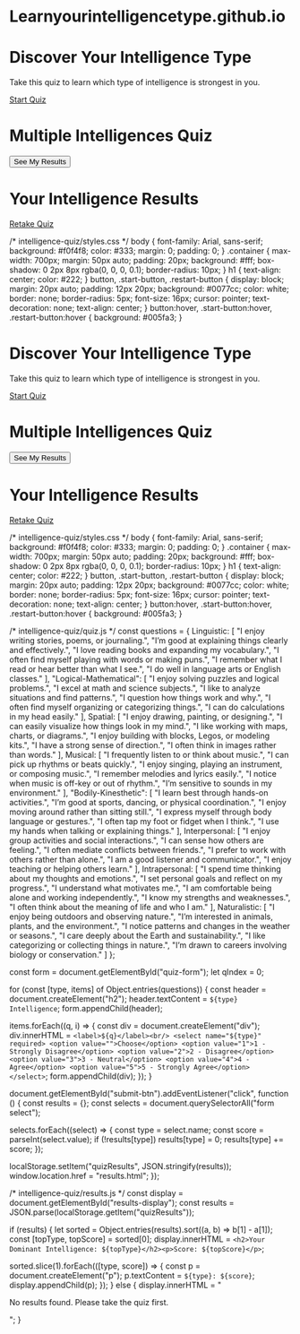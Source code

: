 # Learnyourintelligencetype.github.io
<!-- intelligence-quiz/index.html -->
<!DOCTYPE html>
<html lang="en">
<head>
  <meta charset="UTF-8" />
  <meta name="viewport" content="width=device-width, initial-scale=1.0" />
  <title>Discover Your Intelligence Type</title>
  <link rel="stylesheet" href="styles.css" />
</head>
<body>
  <div class="container">
    <h1>Discover Your Intelligence Type</h1>
    <p>Take this quiz to learn which type of intelligence is strongest in you.</p>
    <a href="quiz.html" class="start-button">Start Quiz</a>
  </div>
</body>
</html>

<!-- intelligence-quiz/quiz.html -->
<!DOCTYPE html>
<html lang="en">
<head>
  <meta charset="UTF-8" />
  <meta name="viewport" content="width=device-width, initial-scale=1.0" />
  <title>Multiple Intelligences Quiz</title>
  <link rel="stylesheet" href="styles.css" />
</head>
<body>
  <div class="container">
    <h1>Multiple Intelligences Quiz</h1>
    <form id="quiz-form">
      <!-- Questions injected via JavaScript -->
    </form>
    <button id="submit-btn">See My Results</button>
  </div>

  <script src="quiz.js"></script>
</body>
</html>

<!-- intelligence-quiz/results.html -->
<!DOCTYPE html>
<html lang="en">
<head>
  <meta charset="UTF-8" />
  <meta name="viewport" content="width=device-width, initial-scale=1.0" />
  <title>Your Results</title>
  <link rel="stylesheet" href="styles.css" />
</head>
<body>
  <div class="container">
    <h1>Your Intelligence Results</h1>
    <div id="results-display"></div>
    <a href="index.html" class="restart-button">Retake Quiz</a>
  </div>

  <script src="results.js"></script>
</body>
</html>

/* intelligence-quiz/styles.css */
body {
  font-family: Arial, sans-serif;
  background: #f0f4f8;
  color: #333;
  margin: 0;
  padding: 0;
}
.container {
  max-width: 700px;
  margin: 50px auto;
  padding: 20px;
  background: #fff;
  box-shadow: 0 2px 8px rgba(0, 0, 0, 0.1);
  border-radius: 10px;
}
h1 {
  text-align: center;
  color: #222;
}
button, .start-button, .restart-button {
  display: block;
  margin: 20px auto;
  padding: 12px 20px;
  background: #0077cc;
  color: white;
  border: none;
  border-radius: 5px;
  font-size: 16px;
  cursor: pointer;
  text-decoration: none;
  text-align: center;
}
button:hover, .start-button:hover, .restart-button:hover {
  background: #005fa3;
}
<!-- intelligence-quiz/index.html -->
<!DOCTYPE html>
<html lang="en">
<head>
  <meta charset="UTF-8" />
  <meta name="viewport" content="width=device-width, initial-scale=1.0" />
  <title>Discover Your Intelligence Type</title>
  <link rel="stylesheet" href="styles.css" />
</head>
<body>
  <div class="container">
    <h1>Discover Your Intelligence Type</h1>
    <p>Take this quiz to learn which type of intelligence is strongest in you.</p>
    <a href="quiz.html" class="start-button">Start Quiz</a>
  </div>
</body>
</html>

<!-- intelligence-quiz/quiz.html -->
<!DOCTYPE html>
<html lang="en">
<head>
  <meta charset="UTF-8" />
  <meta name="viewport" content="width=device-width, initial-scale=1.0" />
  <title>Multiple Intelligences Quiz</title>
  <link rel="stylesheet" href="styles.css" />
</head>
<body>
  <div class="container">
    <h1>Multiple Intelligences Quiz</h1>
    <form id="quiz-form"></form>
    <button id="submit-btn">See My Results</button>
  </div>
  <script src="quiz.js"></script>
</body>
</html>

<!-- intelligence-quiz/results.html -->
<!DOCTYPE html>
<html lang="en">
<head>
  <meta charset="UTF-8" />
  <meta name="viewport" content="width=device-width, initial-scale=1.0" />
  <title>Your Results</title>
  <link rel="stylesheet" href="styles.css" />
</head>
<body>
  <div class="container">
    <h1>Your Intelligence Results</h1>
    <div id="results-display"></div>
    <a href="index.html" class="restart-button">Retake Quiz</a>
  </div>
  <script src="results.js"></script>
</body>
</html>

/* intelligence-quiz/styles.css */
body {
  font-family: Arial, sans-serif;
  background: #f0f4f8;
  color: #333;
  margin: 0;
  padding: 0;
}
.container {
  max-width: 700px;
  margin: 50px auto;
  padding: 20px;
  background: #fff;
  box-shadow: 0 2px 8px rgba(0, 0, 0, 0.1);
  border-radius: 10px;
}
h1 {
  text-align: center;
  color: #222;
}
button, .start-button, .restart-button {
  display: block;
  margin: 20px auto;
  padding: 12px 20px;
  background: #0077cc;
  color: white;
  border: none;
  border-radius: 5px;
  font-size: 16px;
  cursor: pointer;
  text-decoration: none;
  text-align: center;
}
button:hover, .start-button:hover, .restart-button:hover {
  background: #005fa3;
}

/* intelligence-quiz/quiz.js */
const questions = {
  Linguistic: [
    "I enjoy writing stories, poems, or journaling.",
    "I’m good at explaining things clearly and effectively.",
    "I love reading books and expanding my vocabulary.",
    "I often find myself playing with words or making puns.",
    "I remember what I read or hear better than what I see.",
    "I do well in language arts or English classes."
  ],
  "Logical-Mathematical": [
    "I enjoy solving puzzles and logical problems.",
    "I excel at math and science subjects.",
    "I like to analyze situations and find patterns.",
    "I question how things work and why.",
    "I often find myself organizing or categorizing things.",
    "I can do calculations in my head easily."
  ],
  Spatial: [
    "I enjoy drawing, painting, or designing.",
    "I can easily visualize how things look in my mind.",
    "I like working with maps, charts, or diagrams.",
    "I enjoy building with blocks, Legos, or modeling kits.",
    "I have a strong sense of direction.",
    "I often think in images rather than words."
  ],
  Musical: [
    "I frequently listen to or think about music.",
    "I can pick up rhythms or beats quickly.",
    "I enjoy singing, playing an instrument, or composing music.",
    "I remember melodies and lyrics easily.",
    "I notice when music is off-key or out of rhythm.",
    "I’m sensitive to sounds in my environment."
  ],
  "Bodily-Kinesthetic": [
    "I learn best through hands-on activities.",
    "I’m good at sports, dancing, or physical coordination.",
    "I enjoy moving around rather than sitting still.",
    "I express myself through body language or gestures.",
    "I often tap my foot or fidget when I think.",
    "I use my hands when talking or explaining things."
  ],
  Interpersonal: [
    "I enjoy group activities and social interactions.",
    "I can sense how others are feeling.",
    "I often mediate conflicts between friends.",
    "I prefer to work with others rather than alone.",
    "I am a good listener and communicator.",
    "I enjoy teaching or helping others learn."
  ],
  Intrapersonal: [
    "I spend time thinking about my thoughts and emotions.",
    "I set personal goals and reflect on my progress.",
    "I understand what motivates me.",
    "I am comfortable being alone and working independently.",
    "I know my strengths and weaknesses.",
    "I often think about the meaning of life and who I am."
  ],
  Naturalistic: [
    "I enjoy being outdoors and observing nature.",
    "I’m interested in animals, plants, and the environment.",
    "I notice patterns and changes in the weather or seasons.",
    "I care deeply about the Earth and sustainability.",
    "I like categorizing or collecting things in nature.",
    "I’m drawn to careers involving biology or conservation."
  ]
};

const form = document.getElementById("quiz-form");
let qIndex = 0;

for (const [type, items] of Object.entries(questions)) {
  const header = document.createElement("h2");
  header.textContent = `${type} Intelligence`;
  form.appendChild(header);

  items.forEach((q, i) => {
    const div = document.createElement("div");
    div.innerHTML = `
      <label>${q}</label><br/>
      <select name="${type}" required>
        <option value="">Choose</option>
        <option value="1">1 - Strongly Disagree</option>
        <option value="2">2 - Disagree</option>
        <option value="3">3 - Neutral</option>
        <option value="4">4 - Agree</option>
        <option value="5">5 - Strongly Agree</option>
      </select>
    `;
    form.appendChild(div);
  });
}

document.getElementById("submit-btn").addEventListener("click", function () {
  const results = {};
  const selects = document.querySelectorAll("form select");

  selects.forEach((select) => {
    const type = select.name;
    const score = parseInt(select.value);
    if (!results[type]) results[type] = 0;
    results[type] += score;
  });

  localStorage.setItem("quizResults", JSON.stringify(results));
  window.location.href = "results.html";
});

/* intelligence-quiz/results.js */
const display = document.getElementById("results-display");
const results = JSON.parse(localStorage.getItem("quizResults"));

if (results) {
  let sorted = Object.entries(results).sort((a, b) => b[1] - a[1]);
  const [topType, topScore] = sorted[0];
  display.innerHTML = `<h2>Your Dominant Intelligence: ${topType}</h2><p>Score: ${topScore}</p>`;

  sorted.slice(1).forEach(([type, score]) => {
    const p = document.createElement("p");
    p.textContent = `${type}: ${score}`;
    display.appendChild(p);
  });
} else {
  display.innerHTML = "<p>No results found. Please take the quiz first.</p>";
}
